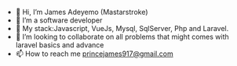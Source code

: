 - 👋 Hi, I’m James Adeyemo (Mastarstroke)
- 👀 I’m a software developer
- 🌱 My stack:Javascript, VueJs, Mysql, SqlServer, Php and Laravel.
- 💞️ I’m looking to collaborate on all problems that might comes with laravel basics and advance
- 📫 How to reach me princejames917@gmail.com

<!---
mastarstroke/mastarstroke is a ✨ special ✨ repository because its `README.md` (this file) appears on your GitHub profile.
You can click the Preview link to take a look at your changes.
--->
